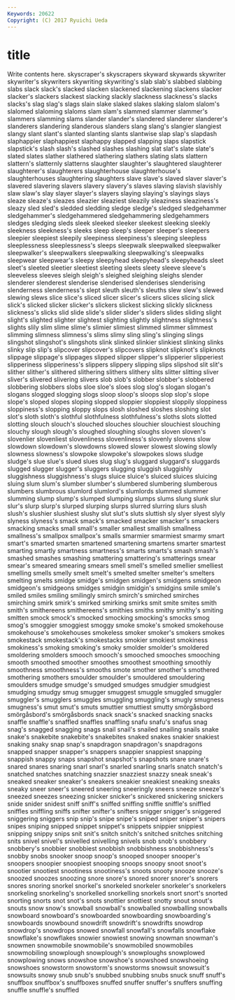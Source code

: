 ```yaml
---
Keywords: 20622 
Copyright: (C) 2017 Ryuichi Ueda
---
```


# title

Write contents here.
skyscraper's skyscrapers skyward skywards skywriter skywriter's skywriters skywriting skywriting's
slab slab's slabbed slabbing slabs slack slack's slacked slacken slackened
slackening slackens slacker slacker's slackers slackest slacking slackly slackness slackness's
slacks slacks's slag slag's slags slain slake slaked slakes slaking
slalom slalom's slalomed slaloming slaloms slam slam's slammed slammer slammer's
slammers slamming slams slander slander's slandered slanderer slanderer's slanderers slandering
slanderous slanders slang slang's slangier slangiest slangy slant slant's slanted
slanting slants slantwise slap slap's slapdash slaphappier slaphappiest slaphappy slapped
slapping slaps slapstick slapstick's slash slash's slashed slashes slashing slat
slat's slate slate's slated slates slather slathered slathering slathers slating
slats slattern slattern's slatternly slatterns slaughter slaughter's slaughtered slaughterer slaughterer's
slaughterers slaughterhouse slaughterhouse's slaughterhouses slaughtering slaughters slave slave's slaved slaver
slaver's slavered slavering slavers slavery slavery's slaves slaving slavish slavishly
slaw slaw's slay slayer slayer's slayers slaying slaying's slayings slays
sleaze sleaze's sleazes sleazier sleaziest sleazily sleaziness sleaziness's sleazy sled
sled's sledded sledding sledge sledge's sledged sledgehammer sledgehammer's sledgehammered sledgehammering
sledgehammers sledges sledging sleds sleek sleeked sleeker sleekest sleeking sleekly
sleekness sleekness's sleeks sleep sleep's sleeper sleeper's sleepers sleepier sleepiest
sleepily sleepiness sleepiness's sleeping sleepless sleeplessness sleeplessness's sleeps sleepwalk sleepwalked
sleepwalker sleepwalker's sleepwalkers sleepwalking sleepwalking's sleepwalks sleepwear sleepwear's sleepy sleepyhead
sleepyhead's sleepyheads sleet sleet's sleeted sleetier sleetiest sleeting sleets sleety
sleeve sleeve's sleeveless sleeves sleigh sleigh's sleighed sleighing sleighs slender
slenderer slenderest slenderise slenderised slenderises slenderising slenderness slenderness's slept sleuth
sleuth's sleuths slew slew's slewed slewing slews slice slice's sliced
slicer slicer's slicers slices slicing slick slick's slicked slicker slicker's
slickers slickest slicking slickly slickness slickness's slicks slid slide slide's
slider slider's sliders slides sliding slight slight's slighted slighter slightest
slighting slightly slightness slightness's slights slily slim slime slime's slimier
slimiest slimmed slimmer slimmest slimming slimness slimness's slims slimy sling
sling's slinging slings slingshot slingshot's slingshots slink slinked slinkier slinkiest
slinking slinks slinky slip slip's slipcover slipcover's slipcovers slipknot slipknot's
slipknots slippage slippage's slippages slipped slipper slipper's slipperier slipperiest slipperiness
slipperiness's slippers slippery slipping slips slipshod slit slit's slither slither's
slithered slithering slithers slithery slits slitter slitting sliver sliver's slivered
slivering slivers slob slob's slobber slobber's slobbered slobbering slobbers slobs
sloe sloe's sloes slog slog's slogan slogan's slogans slogged slogging
slogs sloop sloop's sloops slop slop's slope slope's sloped slopes
sloping slopped sloppier sloppiest sloppily sloppiness sloppiness's slopping sloppy slops
slosh sloshed sloshes sloshing slot slot's sloth sloth's slothful slothfulness
slothfulness's sloths slots slotted slotting slouch slouch's slouched slouches slouchier
slouchiest slouching slouchy slough slough's sloughed sloughing sloughs sloven sloven's
slovenlier slovenliest slovenliness slovenliness's slovenly slovens slow slowdown slowdown's slowdowns
slowed slower slowest slowing slowly slowness slowness's slowpoke slowpoke's slowpokes
slows sludge sludge's slue slue's slued slues slug slug's sluggard
sluggard's sluggards slugged slugger slugger's sluggers slugging sluggish sluggishly sluggishness
sluggishness's slugs sluice sluice's sluiced sluices sluicing sluing slum slum's
slumber slumber's slumbered slumbering slumberous slumbers slumbrous slumlord slumlord's slumlords
slummed slummer slumming slump slump's slumped slumping slumps slums slung
slunk slur slur's slurp slurp's slurped slurping slurps slurred slurring
slurs slush slush's slushier slushiest slushy slut slut's sluts sluttish
sly slyer slyest slyly slyness slyness's smack smack's smacked smacker
smacker's smackers smacking smacks small small's smaller smallest smallish smallness
smallness's smallpox smallpox's smalls smarmier smarmiest smarmy smart smart's smarted
smarten smartened smartening smartens smarter smartest smarting smartly smartness smartness's
smarts smarts's smash smash's smashed smashes smashing smattering smattering's smatterings
smear smear's smeared smearing smears smell smell's smelled smellier smelliest
smelling smells smelly smelt smelt's smelted smelter smelter's smelters smelting
smelts smidge smidge's smidgen smidgen's smidgens smidgeon smidgeon's smidgeons smidges
smidgin smidgin's smidgins smile smile's smiled smiles smiling smilingly smirch
smirch's smirched smirches smirching smirk smirk's smirked smirking smirks smit
smite smites smith smith's smithereens smithereens's smithies smiths smithy smithy's
smiting smitten smock smock's smocked smocking smocking's smocks smog smog's
smoggier smoggiest smoggy smoke smoke's smoked smokehouse smokehouse's smokehouses smokeless
smoker smoker's smokers smokes smokestack smokestack's smokestacks smokier smokiest smokiness
smokiness's smoking smoking's smoky smolder smolder's smoldered smoldering smolders smooch
smooch's smooched smooches smooching smooth smoothed smoother smoothes smoothest smoothing
smoothly smoothness smoothness's smooths smote smother smother's smothered smothering smothers
smoulder smoulder's smouldered smouldering smoulders smudge smudge's smudged smudges smudgier
smudgiest smudging smudgy smug smugger smuggest smuggle smuggled smuggler smuggler's
smugglers smuggles smuggling smuggling's smugly smugness smugness's smut smut's smuts
smuttier smuttiest smutty smörgåsbord smörgåsbord's smörgåsbords snack snack's snacked snacking
snacks snaffle snaffle's snaffled snaffles snaffling snafu snafu's snafus snag
snag's snagged snagging snags snail snail's snailed snailing snails snake
snake's snakebite snakebite's snakebites snaked snakes snakier snakiest snaking snaky
snap snap's snapdragon snapdragon's snapdragons snapped snapper snapper's snappers snappier
snappiest snapping snappish snappy snaps snapshot snapshot's snapshots snare snare's
snared snares snaring snarl snarl's snarled snarling snarls snatch snatch's
snatched snatches snatching snazzier snazziest snazzy sneak sneak's sneaked sneaker
sneaker's sneakers sneakier sneakiest sneaking sneaks sneaky sneer sneer's sneered
sneering sneeringly sneers sneeze sneeze's sneezed sneezes sneezing snicker snicker's
snickered snickering snickers snide snider snidest sniff sniff's sniffed sniffing
sniffle sniffle's sniffled sniffles sniffling sniffs snifter snifter's snifters snigger
snigger's sniggered sniggering sniggers snip snip's snipe snipe's sniped sniper
sniper's snipers snipes sniping snipped snippet snippet's snippets snippier snippiest
snipping snippy snips snit snit's snitch snitch's snitched snitches snitching
snits snivel snivel's snivelled snivelling snivels snob snob's snobbery snobbery's
snobbier snobbiest snobbish snobbishness snobbishness's snobby snobs snooker snoop snoop's
snooped snooper snooper's snoopers snoopier snoopiest snooping snoops snoopy snoot
snoot's snootier snootiest snootiness snootiness's snoots snooty snooze snooze's snoozed
snoozes snoozing snore snore's snored snorer snorer's snorers snores snoring
snorkel snorkel's snorkeled snorkeler snorkeler's snorkelers snorkeling snorkeling's snorkelled snorkelling
snorkels snort snort's snorted snorting snorts snot snot's snots snottier
snottiest snotty snout snout's snouts snow snow's snowball snowball's snowballed
snowballing snowballs snowboard snowboard's snowboarded snowboarding snowboarding's snowboards snowbound snowdrift
snowdrift's snowdrifts snowdrop snowdrop's snowdrops snowed snowfall snowfall's snowfalls snowflake
snowflake's snowflakes snowier snowiest snowing snowman snowman's snowmen snowmobile snowmobile's
snowmobiled snowmobiles snowmobiling snowplough snowplough's snowploughs snowplowed snowplowing snows snowshoe
snowshoe's snowshoed snowshoeing snowshoes snowstorm snowstorm's snowstorms snowsuit snowsuit's snowsuits
snowy snub snub's snubbed snubbing snubs snuck snuff snuff's snuffbox
snuffbox's snuffboxes snuffed snuffer snuffer's snuffers snuffing snuffle snuffle's snuffled
